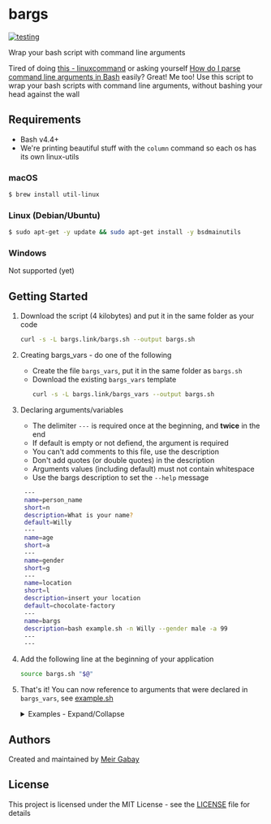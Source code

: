 # bargs

[![testing](https://github.com/unfor19/bargs/workflows/testing/badge.svg)](https://github.com/unfor19/bargs/actions?query=workflow%3Atesting)

Wrap your bash script with command line arguments

Tired of doing [this - linuxcommand](http://linuxcommand.org/lc3_wss0120.php) or asking yourself [How do I parse command line arguments in Bash](https://stackoverflow.com/questions/192249/how-do-i-parse-command-line-arguments-in-bash) easily? Great! Me too! Use this script to wrap your bash scripts with command line arguments, without bashing your head against the wall

## Requirements

- Bash v4.4+
- We're printing beautiful stuff with the `column` command so each os has its own linux-utils

### macOS

```bash
$ brew install util-linux
```

### Linux (Debian/Ubuntu)

```bash
$ sudo apt-get -y update && sudo apt-get install -y bsdmainutils
```

### Windows

Not supported (yet)

## Getting Started

1. Download the script (4 kilobytes) and put it in the same folder as your code

   ```bash
   curl -s -L bargs.link/bargs.sh --output bargs.sh
   ```

1. Creating bargs_vars - do one of the following
   - Create the file `bargs_vars`, put it in the same folder as `bargs.sh`
   - Download the existing `bargs_vars` template
     ```bash
     curl -s -L bargs.link/bargs_vars --output bargs.sh
     ```
1. Declaring arguments/variables

   - The delimiter `---` is required once at the beginning, and **twice** in the end
   - If default is empty or not defiend, the argument is required
   - You can't add comments to this file, use the description
   - Don't add quotes (or double quotes) in the description
   - Arguments values (including default) must not contain whitespace
   - Use the bargs description to set the `--help` message

   ```bash
    ---
    name=person_name
    short=n
    description=What is your name?
    default=Willy
    ---
    name=age
    short=a
    ---
    name=gender
    short=g
    ---
    name=location
    short=l
    description=insert your location
    default=chocolate-factory
    ---
    name=bargs
    description=bash example.sh -n Willy --gender male -a 99
    ---
    ---
   ```

1. Add the following line at the beginning of your application

   ```bash
   source bargs.sh "$@"
   ```

1. That's it! You can now reference to arguments that were declared in `bargs_vars`, see [example.sh](https://github.com/unfor19/bargs/blob/master/example.sh)

   <details><summary>
   Examples - Expand/Collapse
   </summary>

   - ```bash
      $ bash example.sh -n Willy --gender male -a 99
      Name:      Willy
      Age:       99
      Gender:    male
      Location:  chocolate-factory
     ```

   - ```bash
      $ bash example.sh -h

      Usage: bash example.sh -n Willy --gender male -a 99
      --person_name  |  -n  [Willy]              What is your name?
      --age          |  -a  [Required]
      --gender       |  -g  [Required]
      --location     |  -l  [chocolate-factory]  insert your location
     ```

   - ```bash
      $ bash example.sh -n Meir --gender male
      [ERROR] Required argument: age

      Usage: bash example.sh -n Willy --gender male -a 99

      --person_name  |  -n  [Willy]              What is your name?
      --age          |  -a  [Required]
      --gender       |  -g  [Required]
      --location     |  -l  [chocolate-factory]  insert your location
     ```

   </details>

## Authors

Created and maintained by [Meir Gabay](https://github.com/unfor19)

## License

This project is licensed under the MIT License - see the [LICENSE](https://github.com/unfor19/bargs/blob/master/LICENSE) file for details

